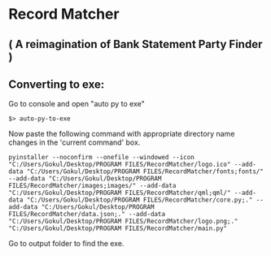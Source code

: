 # Record Matcher
## ( A reimagination of Bank Statement Party Finder )

## Converting to exe: 

Go to console and open "auto py to exe"

    $> auto-py-to-exe 

Now paste the following command with appropriate directory name changes in the 'current command' box.

    pyinstaller --noconfirm --onefile --windowed --icon "C:/Users/Gokul/Desktop/PROGRAM FILES/RecordMatcher/logo.ico" --add-data "C:/Users/Gokul/Desktop/PROGRAM FILES/RecordMatcher/fonts;fonts/" --add-data "C:/Users/Gokul/Desktop/PROGRAM FILES/RecordMatcher/images;images/" --add-data "C:/Users/Gokul/Desktop/PROGRAM FILES/RecordMatcher/qml;qml/" --add-data "C:/Users/Gokul/Desktop/PROGRAM FILES/RecordMatcher/core.py;." --add-data "C:/Users/Gokul/Desktop/PROGRAM FILES/RecordMatcher/data.json;." --add-data "C:/Users/Gokul/Desktop/PROGRAM FILES/RecordMatcher/logo.png;."  "C:/Users/Gokul/Desktop/PROGRAM FILES/RecordMatcher/main.py"

Go to output folder to find the exe.    

